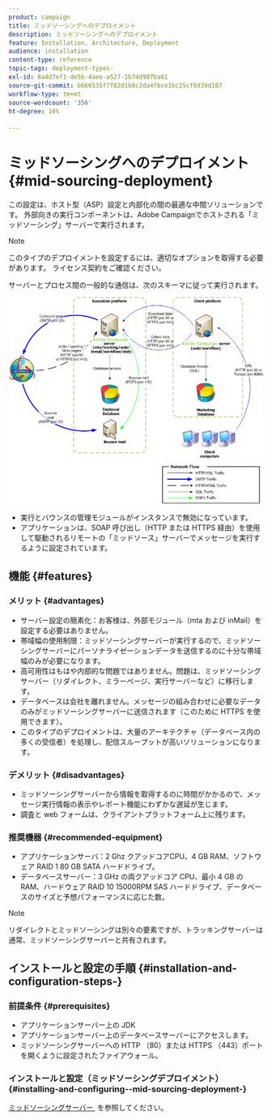 ```yaml
---
product: campaign
title: ミッドソーシングへのデプロイメント
description: ミッドソーシングへのデプロイメント
feature: Installation, Architecture, Deployment
audience: installation
content-type: reference
topic-tags: deployment-types-
exl-id: 8a4d7ef1-de5b-4aee-a527-1b74d987ba61
source-git-commit: b666535f7f82d1b8c2da4fbce1bc25cf8d39d187
workflow-type: tm+mt
source-wordcount: '356'
ht-degree: 16%

---
```


# ミッドソーシングへのデプロイメント{#mid-sourcing-deployment}



この設定は、ホスト型（ASP）設定と内部化の間の最適な中間ソリューションです。 外部向きの実行コンポーネントは、Adobe Campaignでホストされる「ミッドソーシング」サーバーで実行されます。

>[!NOTE]
>
>このタイプのデプロイメントを設定するには、適切なオプションを取得する必要があります。 ライセンス契約をご確認ください。

サーバーとプロセス間の一般的な通信は、次のスキーマに従って実行されます。

![](assets/s_ncs_install_midsourcing.png)

* 実行とバウンスの管理モジュールがインスタンスで無効になっています。
* アプリケーションは、SOAP 呼び出し（HTTP または HTTPS 経由）を使用して駆動されるリモートの「ミッドソース」サーバーでメッセージを実行するように設定されています。

## 機能 {#features}

### メリット {#advantages}

* サーバー設定の簡素化：お客様は、外部モジュール（mta および inMail）を設定する必要はありません。
* 帯域幅の使用制限：ミッドソーシングサーバーが実行するので、ミッドソーシングサーバーにパーソナライゼーションデータを送信するのに十分な帯域幅のみが必要になります。
* 高可用性はもはや内部的な問題ではありません。問題は、ミッドソーシングサーバー（リダイレクト、ミラーページ、実行サーバーなど）に移行します。
* データベースは会社を離れません。メッセージの組み合わせに必要なデータのみがミッドソーシングサーバーに送信されます（このために HTTPS を使用できます）。
* このタイプのデプロイメントは、大量のアーキテクチャ（データベース内の多くの受信者）を処理し、配信スループットが高いソリューションになります。

### デメリット {#disadvantages}

* ミッドソーシングサーバーから情報を取得するのに時間がかかるので、メッセージ実行情報の表示やレポート機能にわずかな遅延が生じます。
* 調査と web フォームは、クライアントプラットフォーム上に残ります。

### 推奨機器 {#recommended-equipment}

* アプリケーションサーバ：2 Ghz クアッドコアCPU、4 GB RAM、ソフトウェア RAID 1 80 GB SATA ハードドライブ。
* データベースサーバー：3 GHz の両クアッドコア CPU、最小 4 GB の RAM、ハードウェア RAID 10 15000RPM SAS ハードドライブ、データベースのサイズと予想パフォーマンスに応じた数。

>[!NOTE]
>
>リダイレクトとミッドソーシングは別々の要素ですが、トラッキングサーバーは通常、ミッドソーシングサーバーと共有されます。

## インストールと設定の手順 {#installation-and-configuration-steps-}

### 前提条件 {#prerequisites}

* アプリケーションサーバー上の JDK
* アプリケーションサーバー上のデータベースサーバーにアクセスします。
* ミッドソーシングサーバーへの HTTP （80）または HTTPS （443）ポートを開くように設定されたファイアウォール。

### インストールと設定（ミッドソーシングデプロイメント） {#installing-and-configuring--mid-sourcing-deployment-}

[&#x200B; ミッドソーシングサーバー &#x200B;](../../installation/using/mid-sourcing-server.md) を参照してください。
